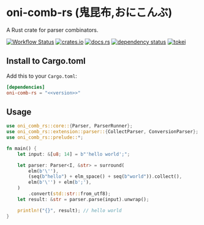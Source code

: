 # oni-comb-rs (鬼昆布,おにこんぶ)

A Rust crate for parser combinators.

[![Workflow Status](https://github.com/j5ik2o/parsing-rust/workflows/Rust/badge.svg)](https://github.com/j5ik2o/parsing-rust/actions?query=workflow%3A%22Rust%22)
[![crates.io](https://img.shields.io/crates/v/parsing-rust.svg)](https://crates.io/crates/parsing-rust)
[![docs.rs](https://docs.rs/parsing-rust/badge.svg)](https://docs.rs/parsing-rust)
[![dependency status](https://deps.rs/repo/github/j5ik2o/parsing-rust/status.svg)](https://deps.rs/repo/github/j5ik2o/parsing-rust)
[![tokei](https://tokei.rs/b1/github/j5ik2o/parsing-rust)](https://github.com/XAMPPRocky/tokei)

## Install to Cargo.toml

Add this to your `Cargo.toml`:

```toml
[dependencies]
oni-comb-rs = "<<version>>"
```

## Usage

```rust
use oni_comb_rs::core::{Parser, ParserRunner};
use oni_comb_rs::extension::parser::{CollectParser, ConversionParser};
use oni_comb_rs::prelude::*;

fn main() {
    let input: &[u8; 14] = b"'hello world';";

    let parser: Parser<I, &str> = surround(
        elm(b'\''),
        (seq(b"hello") + elm_space() + seq(b"world")).collect(),
        elm(b'\'') + elm(b';'),
    )
        .convert(std::str::from_utf8);
    let result: &str = parser.parse(input).unwrap();

    println!("{}", result); // hello world
}
```
